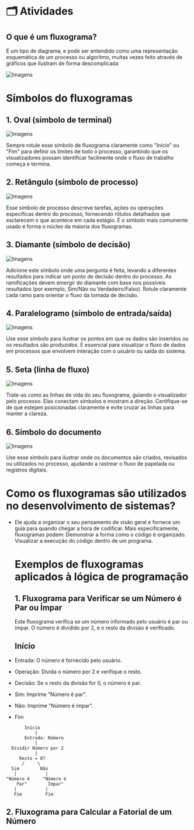 # 🗂️ Atividades

## O que é um fluxograma?
É um tipo de diagrama, e pode ser entendido como uma representação esquemática de um processo ou algoritmo, muitas vezes feito através de gráficos que ilustram de forma descomplicada 

![Imagens](https://api-blog.rdstation.com/wp-content/uploads/2024/08/AD_4nXeVApNmEw4HpXy593moRrmkLHdfu5-S-IdzT8j4kuGo0iBipz89Wno8kUp4Gp9CU8geaC-rRksjfIQVMwRMpCXQs6VmZYGigJfqBktvOOv2oC_t1BTndSlSus0iX8or8zlOKlBGreI7QPXFKog6tseZLzOlkeyfS6HX0sXBv8TKKbgFRmvPw.png)

# Símbolos do fluxogramas

## 1. Oval (símbolo de terminal)
![Imagens](https://clickup.com/blog/wp-content/uploads/2024/09/Oval.png)

Sempre rotule esse símbolo de fluxograma claramente como "Início" ou "Fim" para definir os limites de todo o processo, garantindo que os visualizadores possam identificar facilmente onde o fluxo de trabalho começa e termina.

## 2. Retângulo (símbolo de processo)
![Imagens](https://clickup.com/blog/wp-content/uploads/2024/09/Rectangle.png)

Esse símbolo de processo descreve tarefas, ações ou operações específicas dentro do processo, fornecendo rótulos detalhados que esclarecem o que acontece em cada estágio. É o símbolo mais comumente usado e forma o núcleo da maioria dos fluxogramas.

## 3. Diamante (símbolo de decisão)
![Imagens](https://clickup.com/blog/wp-content/uploads/2024/09/Diamond.png)

Adicione este símbolo onde uma pergunta é feita, levando a diferentes resultados para indicar um ponto de decisão dentro do processo. As ramificações devem emergir do diamante com base nos possíveis resultados (por exemplo, Sim/Não ou Verdadeiro/Falso). Rotule claramente cada ramo para orientar o fluxo da tomada de decisão.

## 4. Paralelogramo (símbolo de entrada/saída)
![Imagens](https://clickup.com/blog/wp-content/uploads/2024/09/Parallelogram.png)

Use esse símbolo para ilustrar os pontos em que os dados são inseridos ou os resultados são produzidos. É essencial para visualizar o fluxo de dados em processos que envolvem interação com o usuário ou saída do sistema.

## 5. Seta (linha de fluxo)
![Imagens](https://clickup.com/blog/wp-content/uploads/2024/09/Arrow.png)

Trate-as como as linhas de vida do seu fluxograma, guiando o visualizador pelo processo. Elas conectam símbolos e mostram a direção. Certifique-se de que estejam posicionadas claramente e evite cruzar as linhas para manter a clareza.

## 6. Símbolo do documento
![Imagens](https://clickup.com/blog/wp-content/uploads/2024/09/Document-symbol-.png)

Use esse símbolo para ilustrar onde os documentos são criados, revisados ou utilizados no processo, ajudando a rastrear o fluxo de papelada ou registros digitais.

# Como os fluxogramas são utilizados no desenvolvimento de sistemas?
- Ele ajuda a organizar o seu pensamento de visão geral e fornece um guia para quando chegar a hora de codificar. Mais especificamente, fluxogramas podem: Demonstrar a forma como o código é organizado. Visualizar a execução do código dentro de um programa.

  # Exemplos de fluxogramas aplicados à lógica de programação

  ## 1. Fluxograma para Verificar se um Número é Par ou Ímpar
  Este fluxograma verifica se um número informado pelo usuário é par ou ímpar. O número é dividido por 2, e o resto da divisão é verificado.

  ## Início
  
- Entrada: O número é fornecido pelo usuário.

- Operação: Divida o número por 2 e verifique o resto.

- Decisão: Se o resto da divisão for 0, o número é par.

- Sim: Imprime "Número é par".

- Não: Imprime "Número é ímpar".

- Fim
```batch
       Início
           |
       Entrada: Número
           |
  Dividir Número por 2
           |
     Resto = 0?
      /     \
  Sim        Não
   |           |
"Número é     "Número é
    Par"        Ímpar"
   |           |
   Fim         Fim
```

## 2. Fluxograma para Calcular a Fatorial de um Número


  

